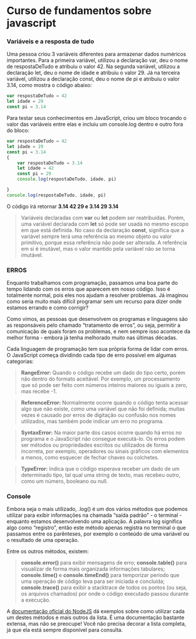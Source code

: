 <h1>Curso de fundamentos sobre javascript</h1>

<h3>Variáveis e a resposta de tudo</h3>
<p>
Uma pessoa criou 3 variáveis diferentes para armazenar dados numéricos importantes. Para a primeira variável, utilizou a declaração var, deu o nome de respostaDeTudo e atribuiu o valor 42. Na segunda variável, utilizou a declaração let, deu o nome de idade e atribuiu o valor 29. Já na terceira variável, utilizou a declaração const, deu o nome de pi e atribuiu o valor 3.14, como mostra o código abaixo:
</p>

~~~javascript
var respostaDeTudo = 42
let idade = 29
const pi = 3.14
~~~
<p>
Para testar seus conhecimentos em JavaScript, criou um bloco trocando o valor das variáveis entre elas e incluiu um console.log dentro e outro fora do bloco:
</p>

~~~javascript
var respostaDeTudo = 42
let idade = 29
const pi = 3.14
{
    var respostaDeTudo = 3.14
    let idade = 42
    const pi = 29
    console.log(respostaDeTudo, idade, pi)

}
console.log(respostaDeTudo, idade, pi)
~~~
O código irá retornar
**3.14 42 29 e 3.14 29 3.14**
>Variáveis declaradas com **var** ou **let** podem ser reatribuídas. Porém, uma variável declarada com **let** só pode ser usada no mesmo escopo em que está definida. No caso da declaração **const**, significa que a variável sempre terá uma referência ao mesmo objeto ou valor primitivo, porque essa referência não pode ser alterada. A referência em si é imutável, mas o valor mantido pela variável não se torna imutável.

<h3>ERROS</h3>
<p>Enquanto trabalhamos com programação, passamos uma boa parte do tempo lidando com os erros que aparecem em nosso código. Isso é totalmente normal, pois eles nos ajudam a resolver problemas. Já imaginou como seria muito mais difícil programar sem um recurso para dizer onde estamos errando e como corrigir?</p>

<p>Como vimos, as pessoas que desenvolvem os programas e linguagens são as responsáveis pelo chamado “tratamento de erros”, ou seja, permitir a comunicação de quais foram os problemas, e nem sempre isso acontece da melhor forma - embora já tenha melhorado muito nas últimas décadas.</p>

<p>Cada linguagem de programação tem sua própria forma de lidar com erros. O JavaScript começa dividindo cada tipo de erro possível em algumas categorias:</p>

>**RangeError:** Quando o código recebe um dado do tipo certo, porém não dentro do formato aceitável. Por exemplo, um processamento que só pode ser feito com números inteiros maiores ou iguais a zero, mas recebe -1.

>**ReferenceError:** Normalmente ocorre quando o código tenta acessar algo que não existe, como uma variável que não foi definida; muitas vezes é causado por erros de digitação ou confusão nos nomes utilizados, mas também pode indicar um erro no programa.

>**SyntaxError:** Na maior parte dos casos ocorre quando há erros no programa e o JavaScript não consegue executá-lo. Os erros podem ser métodos ou propriedades escritos ou utilizados de forma incorreta, por exemplo, operadores ou sinais gráficos com elementos a menos, como esquecer de fechar chaves ou colchetes.

>**TypeError:** Indica que o código esperava receber um dado de um determinado tipo, tal qual uma string de texto, mas recebeu outro, como um número, booleano ou null.


<h3>Console</h3>

Embora seja o mais utilizado, .log() é um dos vários métodos que podemos utilizar para exibir informações na chamada “saída padrão” - o terminal - enquanto estamos desenvolvendo uma aplicação. A palavra log significa algo como “registro”, então este método apenas registra no terminal o que passamos entre os parênteses, por exemplo o conteúdo de uma variável ou o resultado de uma operação.

Entre os outros métodos, existem:

>**console.error()** para exibir mensagens de erro;
>**console.table()** para visualizar de forma mais organizada informações tabulares;
>**console.time()** e **console.timeEnd()** para temporizar período que uma operação de código leva para ser iniciada e concluída;
>**console.trace()** para exibir a stacktrace de todos os pontos (ou seja, os arquivos chamados) por onde o código executado passou durante a execução.

A [documentação oficial do NodeJS](https://nodejs.org/api/console.html) dá exemplos sobre como utilizar cada um destes métodos e mais outros da lista. É uma documentação bastante extensa, mas não se preocupe! Você não precisa decorar a lista completa, já que ela está sempre disponível para consulta.